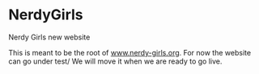 # NerdyGirls
Nerdy Girls new website

This is meant to be the root of www.nerdy-girls.org.  For now the website can go under test/
We will move it when we are ready to go live.
